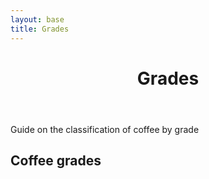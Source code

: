 ```yaml
---
layout: base
title: Grades
---
```

<header>
  <div class="container">
    <div class="header-content">
      <h1>Grades</h1>
    </div>
  </div>
</header>

<article> 
  <div class="container">
    <div class="row">
      <div class="col-md-8 mx-auto">
        <p class="lead">
          Guide on the classification of coffee by grade
        </p>
        <h2>Coffee grades</h2>
		<div id="example-table"></div>
      </div>
    </div>
  </div>
</article>

<link href="https://unpkg.com/tabulator-tables@4.8.1/dist/css/tabulator.min.css" rel="stylesheet">
<script type="text/javascript" src="https://unpkg.com/tabulator-tables@4.8.1/dist/js/tabulator.min.js"></script>


<script type="text/javascript">
//create Tabulator on DOM element with id "example-table"
var table = new Tabulator("#example-table", {
 	height:205, // set height of table (in CSS or here), this enables the Virtual DOM and improves render speed dramatically (can be any valid css height value)
 	layout:"fitColumns", //fit columns to width of table (optional)
 	columns:[ //Define Table Columns
	 	{title:"Name", field:"name", width:150},
	 	{title:"Age", field:"age", align:"left", formatter:"progress"},
	 	{title:"Favourite Color", field:"col"},
	 	{title:"Date Of Birth", field:"dob", sorter:"date", align:"center"},
 	],
 	rowClick:function(e, row){ //trigger an alert message when the row is clicked
 		alert("Row " + row.getData().id + " Clicked!!!!");
 	},
});
</script>

<script type="text/javascript">
//define some sample data
var tabledata = '/data/data.json'

//load sample data into the table
table.setData(tabledata);
</script>